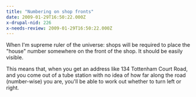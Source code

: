 ```yaml
---
title: "Numbering on shop fronts"
date: 2009-01-29T16:50:22.000Z
x-drupal-nid: 226
x-needs-review: 2009-01-29T16:50:22.000Z
---
```

When I'm supreme ruler of the universe: shops will be required to place the "house" number somewhere on the front of the shop. It should be easily visible.

This means that, when you get an address like 134 Tottenham Court Road, and you come out of a tube station with no idea of how far along the road (number-wise) you are, you'll be able to work out whether to turn left or right.